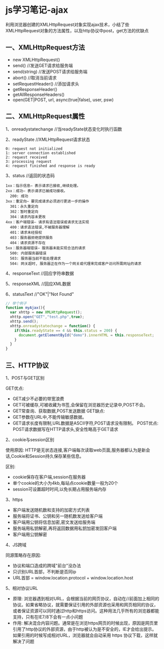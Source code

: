 <!-- 2017/5/23  -->

# js学习笔记-ajax

利用浏览器创建的XMLHttpRequest对象实现ajax技术，小结了些XMLHttpRequest对象的方法属性，以及http协议中post，get方法的优缺点

## 一、XMLHttpRequest方法

- new XMLHttpRequest()
- send()  //发送GET请求给服务端
- send(string) //发送POST请求给服务端
- abort() //取消当前请求
- setRequestHeader()  //添加请求头
- getResponseHeader()
- getAllResponseHeaders() 
- open(GET|POST, url, async(true|false), user, psw)

## 二、XMLHttpRequest属性

1、onreadystatechange //当readyState状态变化时执行函数

2、readyState //XMLHttpRequest请求状态

```shell
0: request not initialized
1: server connection established
2: request received
3: processing request
4: request finished and response is ready
```

3、status  //返回的状态码

```shell
1xx：指示信息– 表示请求已接收,继续处理。
2xx：成功– 表示请求已被成功接收。
  200: 成功
3xx：重定向– 要完成请求必须进行更进一步的操作
  301：永久重定向
  302：暂时重定向
  304：请求内容未更改
4xx：客户端错误– 请求有语法错误或请求无法实现
  400：请求语法错误,不被服务器理解
  401：请求未经授权
  403：服务器拒绝提供服务
  404：请求资源不存在
5xx：服务器端错误– 服务器未能实现合法的请求
  500: 内部服务器错误
  503: 服务器当前不能处理请求
  504: 网关超时, 服务器正在作为一个网关或代理来完成客户访问所需网址的请求
```

4、responseText  //回应字符串数据

5、responseXML   //回应XML数据

6、statusText    //"OK"|"Not Found"

```js
// 举个例子
function myAjax(){
  var xhttp = new XMLHttpRequest();
  xhttp.open("GET","test.php",true);
  xhttp.send();
  xhttp.onreadystatechange = function() {
    if(this.readyState == 4 && this.status = 200) {
      document.getElementById("demo").innerHTML = this.responseText;
    }
  }
}
```

## 三、HTTP协议

1、POST与GET区别

GET优点:

- GET减少不必要的带宽浪费
- GET可被缓存,可被收藏为书签,会保留在浏览器历史记录中,POST不会。
- GET常查询、获取数据,POST发送数据
  GET缺点:
- GET参数在URL中,不能传输敏感数据。
- GET请求长度有限制,URL数据是ASCII字符,POST请求没有限制。
  POST优点: POST请求数据写在HTTP请求头,安全性略高于GET请求

2、cookie与session区别

使用原因: HTTP是无状态连接,客户端每次读取web页面,服务器都认为是新会话,Cookie和Session持久保存某些信息。

区别:

- cookie保存在客户端,session在服务器
- 单个cookie的大小为4kb,每站点cookie数量一般为20个
- session可设置超时时间,以免长期占用服务端内存

3、https

- 客户端发送随机数和支持的加密方式列表
- 服务端将证书、公钥和另一随机数发送给客户端
- 客户端用公钥将信息加密,密文发送给服务端
- 服务端用私钥解密,再将返回数据用私钥加密发回客户端
- 客户端用公钥解密

4、JS跨域

同源策略存在原因:

- 协议和端口造成的跨域"前台"没办法
- 只识别URL首部，不判断是否同ip
- URL首部 = window.location.protocol + window.location.host

5、相对协议URL

- 原理: 浏览器遇到相对URL，会根据当前的网页协议，自动在//前面加上相同的协议。如果省略协议，就需要保证引用的外部资源也采用和网页相同的协议，或者保证资源可以同时通过http和https访问。这种用法几乎所有的浏览器都能支持，只有在IE7/8下会有一点小问题
- 作用: 解决混合内容问题。通常是在浏览https网页的时候出现，原因是网页里引用了http协议的外部资源，由于http被认为是不安全的，IE才会给出提示。如果引用的时候写成相对URL，浏览器就会自动采用 https 协议下载，这样就解决了问题
